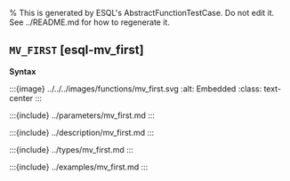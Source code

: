 % This is generated by ESQL's AbstractFunctionTestCase. Do not edit it. See ../README.md for how to regenerate it.

## `MV_FIRST` [esql-mv_first]

**Syntax**

:::{image} ../../../images/functions/mv_first.svg
:alt: Embedded
:class: text-center
:::


:::{include} ../parameters/mv_first.md
:::

:::{include} ../description/mv_first.md
:::

:::{include} ../types/mv_first.md
:::

:::{include} ../examples/mv_first.md
:::
